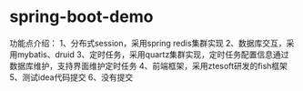 # spring-boot-demo
功能点介绍：
1、分布式session，采用spring redis集群实现
2、数据库交互，采用mybatis、druid
3、定时任务，采用quartz集群实现，定时任务配置信息通过数据库维护，支持界面维护定时任务
4、前端框架，采用ztesoft研发的fish框架
5、测试idea代码提交
6、没有提交